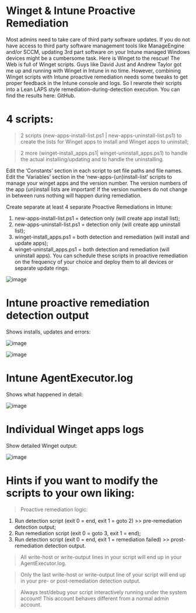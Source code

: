 # Winget & Intune Proactive Remediation
Most admins need to take care of third party software updates. If you do not have access to third party software management tools like ManageEngine and/or SCCM, updating 3rd part software on your Intune managed Windows devices might be a cumbersome task. Here is Winget to the rescue!
The Web is full of Winget scripts. Guys like David Just and Andrew Taylor got me up and running with Winget in Intune in no time. However, combining Winget scripts with Intune proactive remediation needs some tweaks to get proper feedback in the Intune console and logs. So I rewrote their scripts into a Lean LAPS style remediation-during-detection execution. You can find the results here: GitHub.

# 4 scripts:
>	2 scripts (new-apps-install-list.ps1 | new-apps-uninstall-list.ps1) to create the lists for Winget apps to install and Winget apps to uninstall;

>	2 more (winget-install_apps.ps1| winget-uninstall_apps.ps1) to handle the actual installing/updating and to handle the uninstalling.

Edit the ‘Constants’ section in each script to set file paths and file names. Edit the ‘Variables’ section in the ‘new-apps-(un)install-list’ scripts to manage your winget apps and the version number.
The version numbers of the app (un)install lists are important! If the version numbers do not change in between runs nothing will happen during remediation.

Create separate at least 4 separate Proactive Remediations in Intune:
1.	new-apps-install-list.ps1 = detection only (will create app install list);
2.	new-apps-uninstall-list.ps1 = detection only (will create app uninstall list);
3.	winget-install_apps.ps1 = both detection and remediation (will install and update apps);
4.	winget-uninstall_apps.ps1 = both detection and remediation (will uninstall apps).
You can schedule these scripts in proactive remediation on the frequency of your choice and deploy them to all devices or separate update rings.

![image](https://user-images.githubusercontent.com/119516706/205686746-ec2ffce5-06ea-415f-bb36-3f4288015c4c.png)

# Intune proactive remediation detection output
Shows installs, updates and errors:

![image](https://user-images.githubusercontent.com/119516706/205683748-1680eaf1-acd9-4dd2-9824-f88cbb73c988.png)

![image](https://user-images.githubusercontent.com/119516706/205683825-b598d248-9156-4f28-ba15-ef8f8e1215ef.png)

# Intune AgentExecutor.log
Shows what happened in detail:

![image](https://user-images.githubusercontent.com/119516706/205684883-44d88910-480b-4e61-b344-32ab113edfd5.png)

# Individual Winget apps logs
Show detailed Winget output:

![image](https://user-images.githubusercontent.com/119516706/205684393-9086200f-9a0f-4b94-a241-2b3dafb9100b.png)


# Hints if you want to modify the scripts to your own liking:

>	Proactive remediation logic:

1.	Run detection script (exit 0 = end, exit 1 = goto 2) >> pre-remediation detection output;
2.	Run remediation script (exit 0 = goto 3, exit 1 = end);
3.	Run detection script (exit 0 = end, exit 1 = remediation failed) >> prost-remediation detection output.
>	All write-host or write-output lines in your script will end up in your AgentExecutor.log.

>	Only the last write-host or write-output line of your script will end up in your pre- or post-remediation detection output.

>	Always test/debug your script interactively running under the system account! This account behaves different from a normal admin account.

